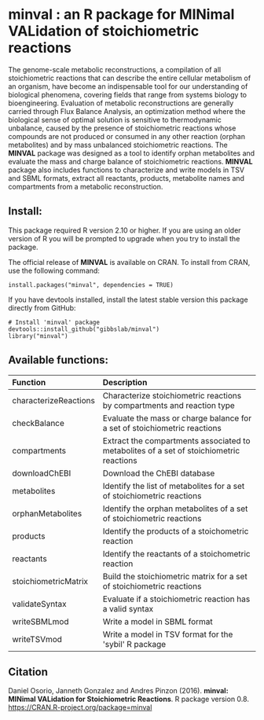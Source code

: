 minval : an R package for MINimal VALidation of stoichiometric reactions
======
The genome-scale metabolic reconstructions, a compilation of all stoichiometric reactions that can describe the entire cellular metabolism of an organism, have become an indispensable tool for our understanding of biological phenomena, covering fields that range from systems biology to bioengineering. Evaluation of metabolic reconstructions are generally carried through Flux Balance Analysis, an optimization method where the biological sense of optimal solution is sensitive to thermodynamic unbalance, caused by the presence of stoichiometric reactions whose compounds are not produced or consumed in any other reaction (orphan metabolites) and by mass unbalanced stoichiometric reactions. The **MINVAL** package was designed as a tool to identify orphan metabolites and evaluate the mass and charge balance of stoichiometric reactions. **MINVAL** package also includes functions to characterize and write models in TSV and SBML formats, extract all reactants, products, metabolite names and compartments from a metabolic reconstruction.

Install:
--------
This package required R version 2.10 or higher. If you are using an older version of R you will be prompted to upgrade when you try to install the package.

The official release of **MINVAL** is available on CRAN. To install from CRAN, use the following command:
```{r}
install.packages("minval", dependencies = TRUE)
```
If you have devtools installed, install the latest stable version this package directly from GitHub:

```{r}
# Install 'minval' package
devtools::install_github("gibbslab/minval")
library("minval")
```

Available functions:
-------------------
|Function | Description |
|:--------|:------------|
|characterizeReactions|Characterize stoichiometric reactions by compartments and reaction type|
|checkBalance|Evaluate the mass or charge balance for a set of stoichiometric reactions|
|compartments|Extract the compartments associated to metabolites of a set of stoichiometric reactions|
|downloadChEBI|Download the ChEBI database|
|metabolites|Identify the list of metabolites for a set of stoichiometric reactions|
|orphanMetabolites|Identify the orphan metabolites of a set of stoichiometric reactions|
|products|Identify the products of a stoichometric reaction|
|reactants|Identify the reactants of a stoichometric reaction|
|stoichiometricMatrix|Build the stoichiometric matrix for a set of stoichiometric reactions|
|validateSyntax|Evaluate if a stoichiometric reaction has a valid syntax|
|writeSBMLmod|Write a model in SBML format|
|writeTSVmod|Write a model in TSV format for the 'sybil' R package|

Citation
--------
Daniel Osorio, Janneth Gonzalez and Andres Pinzon (2016). **minval: MINimal VALidation for Stoichiometric Reactions**. R package version 0.8. https://CRAN.R-project.org/package=minval
